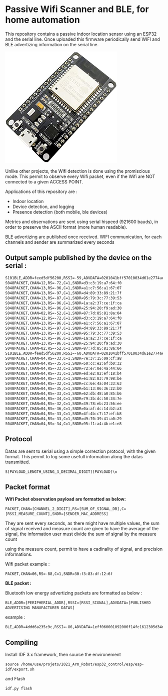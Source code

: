 
# Passive Wifi Scanner and BLE, for home automation


This repository contains a passive indoor location sensor using an ESP32 and the serial line. 
Once uploaded this firmware periodically send WIFI and BLE advertizing information on the serial line.


![](doc/esp32_dev.jpg)


Unlike other projects, the Wifi detection is done using the promiscious mode. This permit to observe every Wifi packet, 
even if the Wifi are NOT connected to a given ACCESS POINT.


Applications of this repository are :
- Indoor location
- Device detection, and logging
- Presence detection (both mobile, ble devices) 


Metrics and observations are sent using serial hispeed (921600 bauds), in order to preserve the ASCII format (more human readable).

BLE advertizing are published once received.
WIFI communication, for each channels and sender are summarized every seconds


## Output sample published by the device on the serial :


	S101BLE,ADDR=feed5df56200,RSSI=-59,ADVDATA=0201041bff57010034d61e2774aeb31319e9a550871633ce02feed5df56200
	S048PACKET,CHAN=12,RS=-72,C=1,SNDR=d3:c3:19:a7:64:f0
	S048PACKET,CHAN=13,RS=-96,C=1,SNDR=a1:c7:56:a1:67:07
	S048PACKET,CHAN=13,RS=-97,C=1,SNDR=d4:89:33:89:21:7f
	S048PACKET,CHAN=13,RS=-87,C=1,SNDR=95:79:3c:77:39:53
	S048PACKET,CHAN=13,RS=-96,C=1,SNDR=1a:a2:37:ce:1f:ca
	S048PACKET,CHAN=13,RS=-96,C=1,SNDR=25:94:20:f9:ad:30
	S048PACKET,CHAN=02,RS=-52,C=1,SNDR=87:7d:85:81:8a:04
	S048PACKET,CHAN=12,RS=-72,C=1,SNDR=d3:c3:19:a7:64:f0
	S048PACKET,CHAN=13,RS=-96,C=1,SNDR=a1:c7:56:a1:67:07
	S048PACKET,CHAN=13,RS=-97,C=1,SNDR=d4:89:33:89:21:7f
	S048PACKET,CHAN=13,RS=-87,C=1,SNDR=95:79:3c:77:39:53
	S048PACKET,CHAN=13,RS=-96,C=1,SNDR=1a:a2:37:ce:1f:ca
	S048PACKET,CHAN=13,RS=-96,C=1,SNDR=25:94:20:f9:ad:30
	S048PACKET,CHAN=02,RS=-52,C=1,SNDR=87:7d:85:81:8a:04
	S101BLE,ADDR=feed5df56200,RSSI=-60,ADVDATA=0201041bff57010034d61e2774aeb31319e9a550871633ce02feed5df56200
	S048PACKET,CHAN=04,RS=-33,C=1,SNDR=7e:37:15:09:cf:a8
	S048PACKET,CHAN=04,RS=-35,C=1,SNDR=50:cc:e2:6f:b0:32
	S048PACKET,CHAN=04,RS=-33,C=1,SNDR=72:e7:0e:4a:44:66
	S048PACKET,CHAN=04,RS=-31,C=1,SNDR=ed:e2:82:ef:18:b4
	S048PACKET,CHAN=04,RS=-33,C=1,SNDR=e1:82:83:79:98:be
	S048PACKET,CHAN=04,RS=-32,C=1,SNDR=cc:6e:4a:04:33:63
	S048PACKET,CHAN=04,RS=-35,C=1,SNDR=b1:13:06:36:22:b0
	S048PACKET,CHAN=04,RS=-33,C=1,SNDR=62:db:48:a0:85:b6
	S048PACKET,CHAN=04,RS=-34,C=1,SNDR=79:3b:dc:50:34:7e
	S048PACKET,CHAN=04,RS=-32,C=1,SNDR=39:78:eb:23:56:ee
	S048PACKET,CHAN=04,RS=-36,C=1,SNDR=0a:af:dc:14:b2:a3
	S048PACKET,CHAN=04,RS=-33,C=1,SNDR=4f:4b:c7:17:ef:b8
	S048PACKET,CHAN=04,RS=-33,C=1,SNDR=d9:70:39:41:a0:29
	S048PACKET,CHAN=04,RS=-34,C=1,SNDR=95:f1:a4:4b:e1:e8



## Protocol

Datas are sent to serial using a simple correction protocol, with the given format.
This permit to log some usefull information along the datas transmitted.
	
	S[PAYLOAD_LENGTH_USING_3_DECIMAL_DIGIT][PAYLOAD]\n


## Packet format 


__Wifi Packet observation payload are formatted as below:__

	PACKET,CHAN=[CHANNEL_2_DIGIT],RS=[SUM_OF_SIGNAL_DB],C=[RSSI_MEASURE_COUNT],SNDR=[SENDER_MAC_ADDRESS]

They are sent every seconds, 
as there might have multiple values, the sum of signal received and measure count are given
to have the average of the signal, the information user must divide the sum of signal by the measure count

using the measure count, permit to have a cadinality of signal, and precision informations.


Wifi packet example :

	PACKET,CHAN=06,RS=-88,C=1,SNDR=30:f3:83:df:12:6f



__BLE packet :__

Bluetooth low energy advertizing packets are formatted as below :

    BLE,ADDR=[PERIPHERIAL_ADDR],RSSI=[RSSI_SIGNAL],ADVDATA=[PUBLISHED ADVERTISING MANUFACTURER DATAS]

example :

    BLE,ADDR=4ddd6a235c9c,RSSI=-86,ADVDATA=1eff060001092006f14fc1612305d34d1d37e32eca559bb082c90bbce91f94




## Compiling

Install IDF 3.x framework, then source the environement

    source /home/use/projets/2021_Arm_Robot/esp32_control/esp/esp-idf/export.sh

and Flash

    idf.py flash




